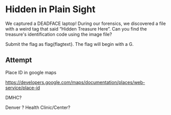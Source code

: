 # Hidden in Plain Sight

We captured a DEADFACE laptop! During our forensics, we discovered a file with a weird tag that said “Hidden Treasure Here”. 
Can you find the treasure's identification code using the image file?

Submit the flag as flag{flagtext}. The flag will begin with a G.

## Attempt

Place ID in google maps

https://developers.google.com/maps/documentation/places/web-service/place-id

DMHC?

Denver ? Health Clinic/Center?
